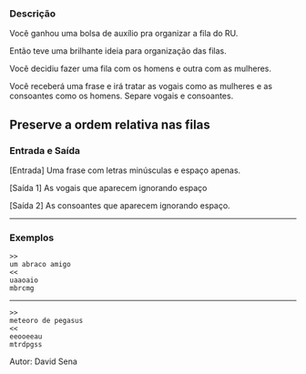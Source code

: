 ### Descrição

Você ganhou uma bolsa de auxílio pra organizar a fila do RU.

Então teve uma brilhante ideia para organização das filas.

Você decidiu fazer uma fila com os homens e outra com as mulheres.

Você receberá uma frase e irá tratar as vogais como as mulheres e as consoantes como os homens. Separe vogais e consoantes.

Preserve a ordem relativa nas filas
---

### Entrada e Saída

[Entrada] Uma frase com letras minúsculas e espaço apenas.

[Saída 1] As vogais que aparecem ignorando espaço

[Saída 2] As consoantes que aparecem ignorando espaço.

---

### Exemplos

	>>
	um abraco amigo
	<<
	uaaoaio
	mbrcmg
---
	>>
	meteoro de pegasus
	<<
	eeooeeau
	mtrdpgss
	
Autor: David Sena
